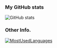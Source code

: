 ### My GitHub stats
![GitHub stats](https://github-readme-stats.vercel.app/api?username=Antare74)

### Other Info. 
[![MostUsedLanguages](https://github-readme-stats.vercel.app/api/top-langs/?username=mystique09&layout=compact&langs_count=20)](https://github.com/antare74/antare74)
